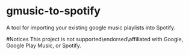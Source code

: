 # gmusic-to-spotify
A tool for importing your existing google music playlists into Spotify.

#Notices
This project is not supported\endorsed\affiliated with Google, Google Play Music, or Spotify.

